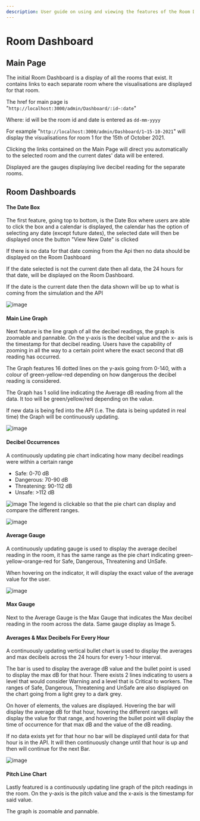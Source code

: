 ```yaml
---
description: User guide on using and viewing the features of the Room Dashboard.
---
```


# Room Dashboard

## Main Page

The initial Room Dashboard is a display of all the rooms that exist. It contains links to each separate room where the visualisations are displayed for that room.

The href for main page is "`http://localhost:3000/admin/Dashboard/:id~:date`"&#x20;

Where: id will be the room id and date is entered as `dd-mm-yyyy`

For example "`http://localhost:3000/admin/Dashboard/1~15-10-2021`" will display the visualisations for room 1 for the 15th of October 2021.

Clicking the links contained on the Main Page will direct you automatically to the selected room and the current dates' data will be entered.

Displayed are the gauges displaying live decibel reading for the separate rooms.

## Room Dashboards

#### The Date Box

The first feature, going top to bottom, is the Date Box where users are able to click the box and a calendar is displayed, the calendar has the option of selecting any date (except future dates), the selected date will then be displayed once the button "View New Date" is clicked

If there is no data for that date coming from the Api then no data should be displayed on the Room Dashboard

If the date selected is not the current date then all data, the 24 hours for that date, will be displayed on the Room Dashboard.

If the date is the current date then the data shown will be up to what is coming from the simulation and the API

![image](https://user-images.githubusercontent.com/68227178/195318077-19446798-9cd8-4683-bca9-bb957714561a.png)

#### Main Line Graph

Next feature is the line graph of all the decibel readings, the graph is zoomable and pannable. On the y-axis is the decibel value and the x- axis is the timestamp for that decibel reading. Users have the capability of zooming in all the way to a certain point where the exact second that dB reading has occurred.

The Graph features 16 dotted lines on the y-axis going from 0-140, with a colour of green-yellow-red depending on how dangerous the decibel reading is considered.

The Graph has 1 solid line indicating the Average dB reading from all the data. It too will be green/yellow/red depending on the value.

If new data is being fed into the API (i.e. The data is being updated in real time) the Graph will be continuously updating.&#x20;

![image](https://user-images.githubusercontent.com/68227178/195318140-2fde8fdd-fa0f-425f-b3bf-fdf085921d21.png)
#### Decibel Occurrences

A continuously updating pie chart indicating how many decibel readings were within a certain range

* Safe: 0-70 dB&#x20;
* Dangerous: 70-90 dB
* Threatening: 90-112 dB
* Unsafe: >112 dB

![image](https://user-images.githubusercontent.com/68227178/195318180-d811d251-ff4d-4282-9d9b-7424746d3961.png)
The legend is clickable so that the pie chart can display and compare the different ranges.

![image](https://user-images.githubusercontent.com/68227178/195318232-d7cee86e-decd-4382-a98f-68c1dc524988.png)
#### Average Gauge

A continuously updating gauge is used to display the average decibel reading in the room, it has the same range as the pie chart indicating green-yellow-orange-red for Safe, Dangerous, Threatening and UnSafe.&#x20;

When hovering on the indicator, it will display the exact value of the average value for the user.

![image](https://user-images.githubusercontent.com/68227178/195318262-c7d7f927-33fb-48db-a52c-d64844ed28ad.png)
#### Max Gauge

Next to the Average Gauge is the Max Gauge that indicates the Max decibel reading in the room across the data. Same gauge display as Image 5.

#### Averages & Max Decibels For Every Hour

A continuously updating vertical bullet chart is used to display the averages and max decibels across the 24 hours for every 1-hour interval.

The bar is used to display the average dB value and the bullet point is used to display the max dB for that hour. There exists 2 lines indicating to users a level that would consider Warning and a level that is Critical to workers. The ranges of Safe, Dangerous, Threatening and UnSafe are also displayed on the chart going from a light grey to a dark grey.

On hover of elements, the values are displayed. Hovering the bar will display the average dB for that hour, hovering the different ranges will display the value for that range, and hovering the bullet point will display the time of occurrence for that max dB and the value of the dB reading.&#x20;

If no data exists yet for that hour no bar will be displayed until data for that hour is in the API. It will then continuously change until that hour is up and then will continue for the next Bar.

![image](https://user-images.githubusercontent.com/68227178/195318300-d91f4637-994a-4262-a7d0-e158bfed05ec.png)
#### Pitch Line Chart

Lastly featured is a continuously updating line graph of the pitch readings in the room. On the y-axis is the pitch value and the x-axis is the timestamp for said value.

The graph is zoomable and pannable.
